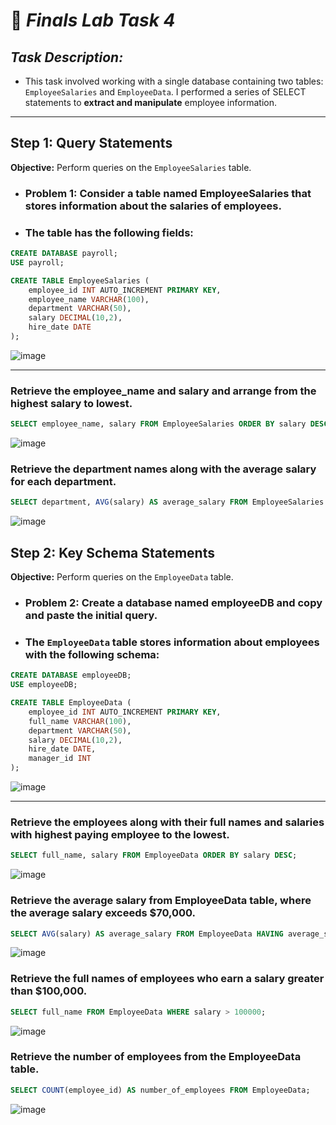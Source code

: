 # 🧩 *Finals Lab Task 4*
## *Task Description:*
- This task involved working with a single database containing two tables: `EmployeeSalaries` and `EmployeeData`. I performed a series of SELECT statements to **extract and manipulate** employee information.

---

## Step 1: Query Statements
**Objective:** Perform queries on the `EmployeeSalaries` table.
- ### Problem 1: Consider a table named EmployeeSalaries that stores information about the salaries of employees.
- ### The table has the following fields:
```sql
CREATE DATABASE payroll;
USE payroll;

CREATE TABLE EmployeeSalaries (
    employee_id INT AUTO_INCREMENT PRIMARY KEY,
    employee_name VARCHAR(100),
    department VARCHAR(50),
    salary DECIMAL(10,2),
    hire_date DATE
);
```
![image](https://github.com/user-attachments/assets/abcfda96-0bd8-45b6-848a-3cee5b83d0d6)

---

### Retrieve the employee_name and salary and arrange from the highest salary to lowest.
```sql
SELECT employee_name, salary FROM EmployeeSalaries ORDER BY salary DESC;
```
![image](https://github.com/user-attachments/assets/c2f9f9da-1d2e-4c4b-a636-ee826de58774)
### Retrieve the department names along with the average salary for each department.
```sql
SELECT department, AVG(salary) AS average_salary FROM EmployeeSalaries GROUP BY department;
```
![image](https://github.com/user-attachments/assets/1a6e739c-1008-488b-933b-31ad1b14d4b4)

## Step 2: Key Schema Statements
**Objective:** Perform queries on the `EmployeeData` table.
- ### Problem 2: Create a database named employeeDB and copy and paste the initial query.
- ### The `EmployeeData` table stores information about employees with the following schema:
```sql
CREATE DATABASE employeeDB;
USE employeeDB;

CREATE TABLE EmployeeData (
    employee_id INT AUTO_INCREMENT PRIMARY KEY,
    full_name VARCHAR(100),
    department VARCHAR(50),
    salary DECIMAL(10,2),
    hire_date DATE,
    manager_id INT
);
```
![image](https://github.com/user-attachments/assets/9e4211c3-0f9c-4b1e-a22b-07733625f349)

---

### Retrieve the employees along with their full names and salaries with highest paying employee to the lowest.
```sql
SELECT full_name, salary FROM EmployeeData ORDER BY salary DESC;
```
![image](https://github.com/user-attachments/assets/3c87ab2e-80e3-4e4c-b50f-e9cd6578e20d)
### Retrieve the average salary from EmployeeData table, where the average salary exceeds $70,000.
```sql
SELECT AVG(salary) AS average_salary FROM EmployeeData HAVING average_salary > 70000;
```
![image](https://github.com/user-attachments/assets/61147522-d7f1-4f8a-9f44-aece0700f122)
### Retrieve the full names of employees who earn a salary greater than $100,000.
```sql
SELECT full_name FROM EmployeeData WHERE salary > 100000;
```
![image](https://github.com/user-attachments/assets/a486e92f-0535-49d4-a236-105561f5b59a)
### Retrieve the number of employees from the EmployeeData table.
```sql
SELECT COUNT(employee_id) AS number_of_employees FROM EmployeeData;
```
![image](https://github.com/user-attachments/assets/199d36e9-4a2e-438f-8acc-4e74e4f8e07b)
